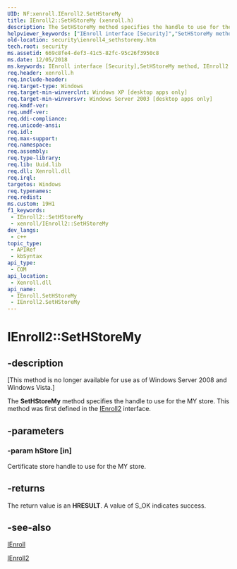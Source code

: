 ```yaml
---
UID: NF:xenroll.IEnroll2.SetHStoreMy
title: IEnroll2::SetHStoreMy (xenroll.h)
description: The SetHStoreMy method specifies the handle to use for the MY store. This method was first defined in the IEnroll2 interface.
helpviewer_keywords: ["IEnroll interface [Security]","SetHStoreMy method","IEnroll2 interface [Security]","SetHStoreMy method","IEnroll2.SetHStoreMy","IEnroll2::SetHStoreMy","IEnroll::SetHStoreMy","SetHStoreMy","SetHStoreMy method [Security]","SetHStoreMy method [Security]","IEnroll interface","SetHStoreMy method [Security]","IEnroll2 interface","security.ienroll4_sethstoremy","xenroll/IEnroll2::SetHStoreMy","xenroll/IEnroll::SetHStoreMy"]
old-location: security\ienroll4_sethstoremy.htm
tech.root: security
ms.assetid: 669c8fe4-def3-41c5-82fc-95c26f3950c8
ms.date: 12/05/2018
ms.keywords: IEnroll interface [Security],SetHStoreMy method, IEnroll2 interface [Security],SetHStoreMy method, IEnroll2.SetHStoreMy, IEnroll2::SetHStoreMy, IEnroll::SetHStoreMy, SetHStoreMy, SetHStoreMy method [Security], SetHStoreMy method [Security],IEnroll interface, SetHStoreMy method [Security],IEnroll2 interface, security.ienroll4_sethstoremy, xenroll/IEnroll2::SetHStoreMy, xenroll/IEnroll::SetHStoreMy
req.header: xenroll.h
req.include-header: 
req.target-type: Windows
req.target-min-winverclnt: Windows XP [desktop apps only]
req.target-min-winversvr: Windows Server 2003 [desktop apps only]
req.kmdf-ver: 
req.umdf-ver: 
req.ddi-compliance: 
req.unicode-ansi: 
req.idl: 
req.max-support: 
req.namespace: 
req.assembly: 
req.type-library: 
req.lib: Uuid.lib
req.dll: Xenroll.dll
req.irql: 
targetos: Windows
req.typenames: 
req.redist: 
ms.custom: 19H1
f1_keywords:
 - IEnroll2::SetHStoreMy
 - xenroll/IEnroll2::SetHStoreMy
dev_langs:
 - c++
topic_type:
 - APIRef
 - kbSyntax
api_type:
 - COM
api_location:
 - Xenroll.dll
api_name:
 - IEnroll.SetHStoreMy
 - IEnroll2.SetHStoreMy
---
```


# IEnroll2::SetHStoreMy


## -description

<p class="CCE_Message">[This method is no longer available for use as of Windows Server 2008 and Windows Vista.]

The <b>SetHStoreMy</b> method specifies the handle to use for the MY store. This method was first defined in the <a href="/windows/desktop/api/xenroll/nn-xenroll-ienroll2">IEnroll2</a> interface.

## -parameters

### -param hStore [in]

Certificate store handle to use for the MY store.

## -returns

The return value is an <b>HRESULT</b>. A value of S_OK indicates success.

## -see-also

<a href="/windows/desktop/api/xenroll/nn-xenroll-ienroll4">IEnroll</a>



<a href="/windows/desktop/api/xenroll/nn-xenroll-ienroll2">IEnroll2</a>